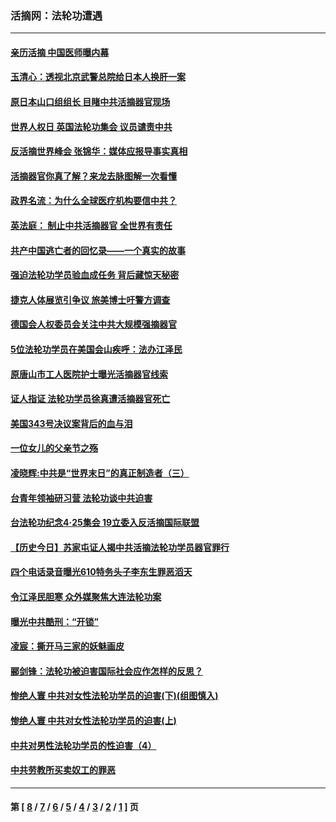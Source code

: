 ### 活摘网：法轮功遭遇
---
#### [亲历活摘 中国医师曝内幕](../../pages/nf5881/n14040389.md?08050430) 
#### [玉清心：透视北京武警总院给日本人换肝一案](../../pages/nf5881/n13771978.md?08050430) 
#### [原日本山口组组长 目睹中共活摘器官现场](../../pages/nf5881/n13767360.md?08050430) 
#### [世界人权日 英国法轮功集会 议员谴责中共](../../pages/nf5881/n13431763.md?08050430) 
#### [反活摘世界峰会 张锦华：媒体应报导事实真相](../../pages/nf5881/n13278502.md?08050430) 
#### [活摘器官你真了解？来龙去脉图解一次看懂](../../pages/nf5881/n13013820.md?08050430) 
#### [政界名流：为什么全球医疗机构要信中共？](../../pages/nf5881/n11945479.md?08050430) 
#### [英法庭： 制止中共活摘器官 全世界有责任](../../pages/nf5881/n11330691.md?08050430) 
#### [共产中国逃亡者的回忆录——一个真实的故事](../../pages/nf5881/n10918649.md?08050430) 
#### [强迫法轮功学员验血成任务 背后藏惊天秘密](../../pages/nf5881/n4252384.md?08050430) 
#### [捷克人体展览引争议 旅美博士吁警方调查](../../pages/nf5881/n9429187.md?08050430) 
#### [德国会人权委员会关注中共大规模强摘器官](../../pages/nf5881/n8418950.md?08050430) 
#### [5位法轮功学员在美国会山疾呼：法办江泽民](../../pages/nf5881/n8101519.md?08050430) 
#### [原唐山市工人医院护士曝光活摘器官线索](../../pages/nf5881/n8076384.md?08050430) 
#### [证人指证 法轮功学员徐真遭活摘器官死亡](../../pages/nf5881/n8042467.md?08050430) 
#### [美国343号决议案背后的血与泪](../../pages/nf5881/n8020684.md?08050430) 
#### [一位女儿的父亲节之殇](../../pages/nf5881/n8014122.md?08050430) 
#### [凌晓辉:中共是“世界末日”的真正制造者（三）](../../pages/nf5881/n4210333.md?08050430) 
#### [台青年领袖研习营 法轮功谈中共迫害](../../pages/nf5881/n4141857.md?08050430) 
#### [台法轮功纪念4‧25集会 19立委入反活摘国际联盟](../../pages/nf5881/n4141821.md?08050430) 
#### [【历史今日】苏家屯证人揭中共活摘法轮功学员器官罪行](../../pages/nf5881/n4135912.md?08050430) 
#### [四个电话录音曝光610特务头子李东生罪恶滔天](../../pages/nf5881/n4040060.md?08050430) 
#### [令江泽民胆寒 众外媒聚焦大连法轮功案](../../pages/nf5881/n3932671.md?08050430) 
#### [曝光中共酷刑：“开锁”](../../pages/nf5881/n3889373.md?08050430) 
#### [凌宸：撕开马三家的妖魅画皮](../../pages/nf5881/n3849369.md?08050430) 
#### [郦剑锋：法轮功被迫害国际社会应作怎样的反思？](../../pages/nf5881/n3824560.md?08050430) 
#### [惨绝人寰 中共对女性法轮功学员的迫害(下)(组图慎入)](../../pages/nf5881/n3816285.md?08050430) 
#### [惨绝人寰 中共对女性法轮功学员的迫害(上)](../../pages/nf5881/n3815374.md?08050430) 
#### [中共对男性法轮功学员的性迫害（4）](../../pages/nf5881/n3769144.md?08050430) 
#### [中共劳教所买卖奴工的罪恶](../../pages/nf5881/n3769378.md?08050430) 

---
#### 第 [ [8](./8.md?08050430) / [7](./7.md?08050430) / [6](./6.md?08050430) / [5](./5.md?08050430) / [4](./4.md?08050430) / [3](./3.md?08050430) / [2](./2.md?08050430) / [1](./1.md?08050430) ] 页
